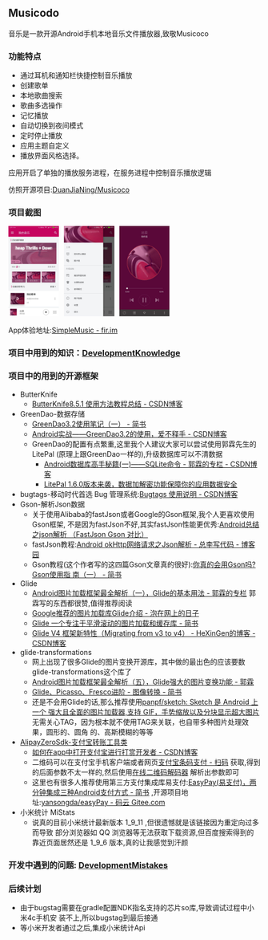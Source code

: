 ## Musicodo
音乐是一款开源Android手机本地音乐文件播放器,致敬Musicoco


### 功能特点
* 通过耳机和通知栏快捷控制音乐播放
* 创建歌单
* 本地歌曲搜索
* 歌曲多选操作
* 记忆播放
* 自动切换到夜间模式
* 定时停止播放
* 应用主题自定义
* 播放界面风格选择。

应用开启了单独的播放服务进程，在服务进程中控制音乐播放逻辑

仿照开源项目:[DuanJiaNing/Musicoco](https://github.com/DuanJiaNing/Musicoco)

### 项目截图
<a href="../art/musicodo_main1.jpg"><img src="../art/musicodo_main1.jpg" width="20%" height="20%"/></a><img height="0" width="10px"/><a href="../art/musicodo_main2.jpg"><img src="../art/musicodo_main2.jpg" width="20%"  height="20%"/></a><img height="0" width="10px"/><a href="../art/musicodo_play1.jpg"><img src="../art/musicodo_play1.jpg" width="20%"  height="20%"/></a>

App体验地址:[SimpleMusic - fir.im ](https://fir.im/simm)

### 项目中用到的知识：[DevelopmentKnowledge](./DevelopmentKnowledge.md)

### 项目中的用到的开源框架
* ButterKnife
  * [ButterKnife8.5.1 使用方法教程总结 - CSDN博客](http://blog.csdn.net/niubitianping/article/details/54893571)
* GreenDao-数据存储
  * [GreenDao3.2使用笔记（一） - 简书 ](https://www.jianshu.com/p/4c4c79c06596)
  * [Android实战——GreenDao3.2的使用，爱不释手 - CSDN博客 ](http://blog.csdn.net/qq_30379689/article/details/54410838)
  * GreenDao的配置有点繁重,这里我个人建议大家可以尝试使用郭霖先生的LitePal
    (原理上跟GreenDao一样的),升级数据库可以不清数据
    * [Android数据库高手秘籍(一)——SQLite命令 - 郭霖的专栏 - CSDN博客](http://blog.csdn.net/guolin_blog/article/details/38461239)
    * [LitePal 1.6.0版本来袭，数据加解密功能保障你的应用数据安全](http://mp.weixin.qq.com/s/TSp36cnKLxUmAHjT86UCrQ)
* bugtags-移动时代首选 Bug 管理系统:[Bugtags 使用说明 - CSDN博客](http://blog.csdn.net/ObjectivePLA/article/details/51037804)
* Gson-解析Json数据
  * 关于使用Alibaba的fastJson或者Google的Gson框架,我个人更喜欢使用Gson框架,
    不是因为fastJson不好,其实fastJson性能更优秀:[Android总结之json解析
    （FastJson Gson 对比）](http://www.cnblogs.com/whoislcj/p/5468420.html)
  * fastJson教程:[Android okHttp网络请求之Json解析 - 总李写代码 - 博客园](http://www.cnblogs.com/whoislcj/p/5533548.html)
  * Gson教程(这个作者写的这四篇Gson文章真的很好):[你真的会用Gson吗?Gson使用指
    南（一） - 简书 ](https://www.jianshu.com/p/e740196225a4)
* Glide
  * [Android图片加载框架最全解析（一），Glide的基本用法 - 郭霖的专栏](http://blog.csdn.net/guolin_blog/article/details/53759439)
    郭霖写的东西都很赞,值得推荐阅读
  * [Google推荐的图片加载库Glide介绍 - 泡在网上的日子](http://www.jcodecraeer.com/a/anzhuokaifa/androidkaifa/2015/0327/2650.html)
  * [Glide 一个专注于平滑滚动的图片加载和缓存库 - 简书](https://www.jianshu.com/p/4a3177b57949)
  * [Glide V4 框架新特性（Migrating from v3 to v4） - HeXinGen的博客 - CSDN博客](http://blog.csdn.net/hexingen/article/details/72578066)
* glide-transformations
  * 网上出现了很多Glide的图片变换开源库，其中做的最出色的应该要数glide-transformations这个库了
  * [Android图片加载框架最全解析（五），Glide强大的图片变换功能 - 郭霖](http://blog.csdn.net/guolin_blog/article/details/71524668)
  * [Glide、Picasso、Fresco进阶 - 图像转换 - 简书 ](https://www.jianshu.com/p/976c86fa72bc)
  * 还是不会用Glide的话,那么推荐使用[panpf/sketch: Sketch 是 Android 上一个
    强大且全面的图片加载器,支持 GIF，手势缩放以及分块显示超大图片](https://github.com/panpf/sketch)
    无需关心TAG，因为根本就不使用TAG来关联，也自带多种图片处理效果，圆形的、圆角
    的、高斯模糊的等等
* [AlipayZeroSdk-支付宝转账工具类](https://github.com/fython/AlipayZeroSdk)
   * [如何在app中打开支付宝进行打赏开发者 - CSDN博客](http://blog.csdn.net/qq_24531461/article/details/72858868)
   * 二维码可以在支付宝手机客户端或者网页[支付宝条码支付 - 扫码](https://qr.alipay.com/paipai/personal.htm)
     获取,得到的后面参数不太一样的,然后使用[在线二维码解码器](http://jiema.wwei.cn/)
     解析出参数即可
   * 这里也有很多人推荐使用第三方支付集成库易支付:[EasyPay(易支付)，两分钟集成三种Android支付方式 - 简书](https://www.jianshu.com/p/bd4d44c33532)
     ,开源项目地址:[yansongda/easyPay - 码云 Gitee.com ](https://gitee.com/yansongda/pay)
* 小米统计 MiStats
   * 说真的目前小米统计最新版本 1_9_11 ,但很遗憾就是该链接因为重定向过多而导致
     部分浏览器如 QQ 浏览器等无法获取下载资源,但百度搜索得到的靠近页面居然还是
     1_9_6 版本,真的让我感觉到汗颜


### 开发中遇到的问题: [DevelopmentMistakes](./DevelopmentMistakes.md)


### 后续计划
* 由于bugstag需要在gradle配置NDK指名支持的芯片so库,导致调试过程中小米4c手机安
  装不上,所以bugstag到最后接通
* 等小米开发者通过之后,集成小米统计Api
